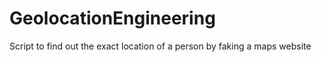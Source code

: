 # GeolocationEngineering
Script to find out the exact location of a person by faking a maps website
